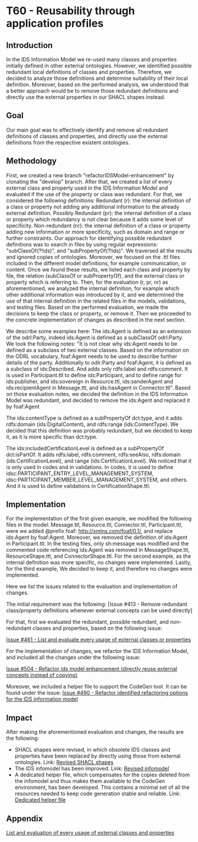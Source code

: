 # T60 - Reusability through application profiles

## Introduction
In the IDS Information Model we re-used many classes and properties initially defined in other external ontologies. However, we identified possible redundant local definitions of classes and properties. Therefore, we decided to analyze those definitions and determine suitability of their local definition.
Moreover, based on the performed analysis, we understood that a better approach would be to remove those redundant definitions and directly use the external properties in our SHACL shapes instead.

## Goal
Our main goal was to effectively identify and remove all redundant definitions of classes and properties, and directly use the external definitions from the respective existent ontologies.

## Methodology
First, we created a new branch "refactorIDSModel-enhancement" by clonating the "develop" branch.
After that, we created a list of every external class and property used in the IDS Information Model and evaluated if the use of the property or class was redundant. For that, we considered the following definitions:
Redundant (r): the internal definition of a class or property not adding any additional information to the already external definition.
Possibly Redundant (pr):  the internal definition of a class or property which redundancy is not clear because it adds some level of specificity.
Non-redundant (nr): the internal definition of a class or property adding new information or more specificity, such as domain and range or further constraints.
Our approach for identifying possible redundant definitions was to search in files by using regular expressions: "subClassOf(?!ids)", and "subPropertyOf(?!ids)". We traversed all the results and ignored copies of ontologies. Moreover, we focused on the .ttl files included in the different model definitions, for example communication, or content.
Once we found these results, we listed each class and property by file, the relation (subClassOf or subPropertyOf), and the external class or property which is referring to. Then, for the evaluation (r, pr, nr) as aforementioned, we analyzed the internal definition, for example which other additional information was introduced by it, and we determined the use of that internal definition in the related files in the models, validations, and testing files. Based on the performed evaluation, we made the decisions to keep the class or property, or remove it. Then we proceeded to the concrete implementation of changes as described in the next section.

We describe some examples here:
The ids:Agent is defined as an extension of the odrl:Party, indeed ids:Agent is defined as a subClassOf odrl:Party. We took the following notes: "It is not clear why ids:Agent needs to be defined as a subclass of two external classes. Based on the information on the ODRL vocabulary, foaf:Agent needs to be used to describe further details of the party. Additionally to odlr:Party and foaf:Agent, it is defined as a subclass of ids:Described. And adds only rdfs:label and rdfs:comment. It is used in Participant.ttl to define ids:Participant, and to define range for ids:publisher, and ids:sovereign in Resource.ttl, ids:senderAgent and ids:recipientAgent in Message.ttl, and ids:hasAgent in Connector.ttl". Based on those evaluation notes, we decided the definition in the IDS Information Model was redundant, and decided to remove the ids:Agent and replaced it by foaf:Agent


The ids:contentType is defined as a subPropertyOf dct:type, and it adds rdfs:domain (ids:DigitalContent), and rdfs:range (ids:ContentType). We decided that this definition was probably redundant, but we decided to keep it, as it is more specific than dct:type.


The ids:includedCertificationLevel is defined as a subPropertyOf dct:isPartOf. It adds rdfs:label, rdfs:comment, rdfs:seeAlso, rdfs:domain (ids:CertificationLevel), and range (ids:CertificationLevel). We noticed that it is only used in codes and in validations.
In codes, it is used to define idsc:PARTICIPANT_ENTRY_LEVEL_MANAGEMENT_SYSTEM, idsc:PARTICIPANT_MEMBER_LEVEL_MANAGEMENT_SYSTEM, and others. And it is used to define validations in CertificationShape.ttl. 

## Implementation 
For the implementation of the first given example, we modified the following files in the model: Message.ttl, Resource.ttl, Connector.ttl, Participant.ttl, were we added @prefix foaf: <http://xmlns.com/foaf/0.1/>, and replace ids:Agent by foaf:Agent. Moreover, we removed the definition of ids:Agent in Participant.ttl. 
In the testing files, only sh:message was modified and the commented code referencing ids:Agent was removed in MessageShape.ttl, ResourceShape.ttl, and ConnectorShape.ttl. 
For the second example, as the internal definition was more specific, no changes were implemented.
Lastly, for the third example, We decided to keep it, and therefore no changes were implemented.

Here we list the issues related to the evaluation and implementation of changes.

The initial requirement was the following:
[Issue #413 - Remove redundant class/property definitions whenever external concepts can be used directly]

For that, first we evaluated the redundant, possible redundant, and non-redundant classes and properties, based on the following issue:

[Issue #461 - List and evaluate every usage of external classes or properties](https://github.com/International-Data-Spaces-Association/InformationModel/issues/461)

For the implementation of changes, we refactor the IDS Information Model, and included all the changes under the following issue:

[Issue #504 - Refactor ids model enhancement (directly reuse external concepts instead of copying)](https://github.com/International-Data-Spaces-Association/InformationModel/pull/504)

Moreover, we included a helper file to support the CodeGen tool. It can be found under the issue: 
[Issue #490 - Refactor identified refactoring options for the IDS information model](https://github.com/International-Data-Spaces-Association/InformationModel/issues/490)


## Impact 
After making the aforementioned evaluation and changes, the results are the following:

- SHACL shapes were revised, in which obsolete IDS classes and properties have been replaced by directly using those from external ontologies. 
Link: [Revised SHACL shapes](https://github.com/International-Data-Spaces-Association/InformationModel/pull/504/files?authenticity_token=XVFNq4XvnDG%2B7RiaW4dajYrPiYhNvJduQR6iBOrESAomY91dmV4lzg2WjUWMB3c3cGYFzHUesT95PDoMD2eqkg%3D%3D&file-filters%5B%5D=.ttl&hide-deleted-files=true&w=1)
- The IDS infomodel has been improved. 
Link: [Revised infomodel](https://github.com/International-Data-Spaces-Association/InformationModel/pull/504/commits) 
- A dedicated helper file, which compensates for the copies deleted from the infomodel and thus makes them available to the CodeGen environment, has been developed. This contains a minimal set of all the resources needed to keep code generation stable and reliable.
Link: [Dedicated helper file](https://github.com/International-Data-Spaces-Association/InformationModel/blob/refactorIDSModel-enhancement/utils/refactor_helper.ttl)

## Appendix
[List and evaluation of every usage of external classes and properties](https://github.com/International-Data-Spaces-Association/InformationModel/blob/documentationIDSModel-enhacement/evaluation_external/List%20and%20evaluation%20of%20every%20usage%20of%20external%20classes%20and%20properties.pdf)



